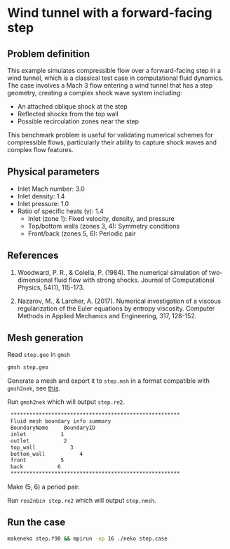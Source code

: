 # Wind tunnel with a forward-facing step

## Problem definition

This example simulates compressible flow over a forward-facing step in a wind tunnel, which is a classical test case in computational fluid dynamics. The case involves a Mach 3 flow entering a wind tunnel that has a step geometry, creating a complex shock wave system including:

- An attached oblique shock at the step
- Reflected shocks from the top wall
- Possible recirculation zones near the step

This benchmark problem is useful for validating numerical schemes for compressible flows, particularly their ability to capture shock waves and complex flow features.

## Physical parameters

- Inlet Mach number: 3.0
- Inlet density: 1.4
- Inlet pressure: 1.0
- Ratio of specific heats (γ): 1.4
  - Inlet (zone 1): Fixed velocity, density, and pressure
  - Top/bottom walls (zones 3, 4): Symmetry conditions
  - Front/back (zones 5, 6): Periodic pair

## References

1. Woodward, P. R., & Colella, P. (1984). The numerical simulation of two-dimensional fluid flow with strong shocks. Journal of Computational Physics, 54(1), 115-173.

2. Nazarov, M., & Larcher, A. (2017). Numerical investigation of a viscous regularization of the Euler equations by entropy viscosity. Computer Methods in Applied Mechanics and Engineering, 317, 128-152.

## Mesh generation

Read `step.geo` in `gmsh`

```bash
gmsh step.geo
```

Generate a mesh and export it to `step.msh` in a format compatible with `gmsh2nek`, see [this](https://nek5000.github.io/NekDoc/tools/gmsh2nek.html).

Run `gmsh2nek` which will output `step.re2`.

```bash
 ******************************************************
 Fluid mesh boundary info summary
 BoundaryName     BoundaryID
 inlet           1
 outlet           2
 top_wall           3
 bottom_wall           4
 front           5
 back           6
 ******************************************************
```

Make (5, 6) a period pair.

Run `rea2nbin step.re2` which will output `step.nmsh`.

## Run the case

```bash
makeneko step.f90 && mpirun -np 16 ./neko step.case
```
